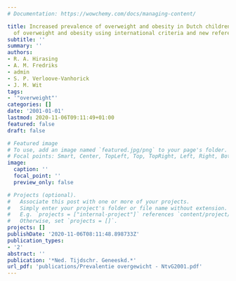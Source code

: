 ```yaml
---
# Documentation: https://wowchemy.com/docs/managing-content/

title: Increased prevalence of overweight and obesity in Dutch children, and the detection
  of overweight and obesity using international criteria and new reference diagrams
subtitle: ''
summary: ''
authors:
- R. A. Hirasing
- A. M. Fredriks
- admin
- S. P. Verloove-Vanhorick
- J. M. Wit
tags:
- '"overweight"'
categories: []
date: '2001-01-01'
lastmod: 2020-11-06T09:11:49+01:00
featured: false
draft: false

# Featured image
# To use, add an image named `featured.jpg/png` to your page's folder.
# Focal points: Smart, Center, TopLeft, Top, TopRight, Left, Right, BottomLeft, Bottom, BottomRight.
image:
  caption: ''
  focal_point: ''
  preview_only: false

# Projects (optional).
#   Associate this post with one or more of your projects.
#   Simply enter your project's folder or file name without extension.
#   E.g. `projects = ["internal-project"]` references `content/project/deep-learning/index.md`.
#   Otherwise, set `projects = []`.
projects: []
publishDate: '2020-11-06T08:11:48.898733Z'
publication_types:
- '2'
abstract: ''
publication: '*Ned. Tijdschr. Geneeskd.*'
url_pdf: 'publications/Prevalentie overgewicht - NtvG2001.pdf'
---
```

